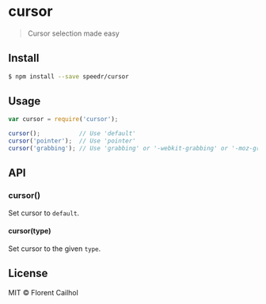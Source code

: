 # cursor

> Cursor selection made easy

## Install

```sh
$ npm install --save speedr/cursor
```

## Usage

```js
var cursor = require('cursor');

cursor();           // Use 'default'
cursor('pointer');  // Use 'pointer'
cursor('grabbing'); // Use 'grabbing' or '-webkit-grabbing' or '-moz-grabbing'
```

## API

### cursor()

Set cursor to `default`.

#### cursor(type)

Set cursor to the given `type`.

## License

MIT © Florent Cailhol
